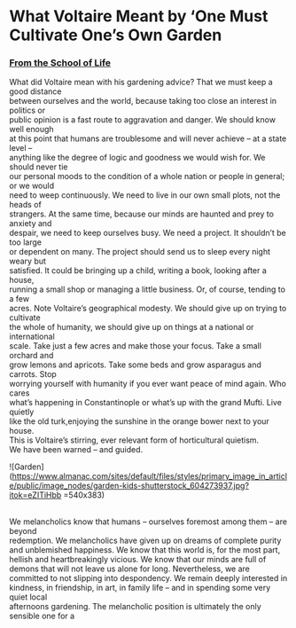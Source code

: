# What Voltaire Meant by ‘One Must Cultivate One’s Own Garden

### [From the School of Life](https://www.theschooloflife.com/thebookoflife/cultivate-own-garden-voltaire/)

What did Voltaire mean with his gardening advice? That we must keep a good distance<br> 
between ourselves and the world, because taking too close an interest in politics or <br>
public opinion is a fast route to aggravation and danger. We should know well enough <br>
at this point that humans are troublesome and will never achieve – at a state level – <br>
anything like the degree of logic and goodness we would wish for. We should never tie <br>
our personal moods to the condition of a whole nation or people in general; or we would <br>
need to weep continuously. We need to live in our own small plots, not the heads of <br>
strangers. At the same time, because our minds are haunted and prey to anxiety and <br>
despair, we need to keep ourselves busy. We need a project. It shouldn’t be too large <br>
or dependent on many. The project should send us to sleep every night weary but <br>
satisfied. It could be bringing up a child, writing a book, looking after a house, <br>
running a small shop or managing a little business. Or, of course, tending to a few <br>
acres. Note Voltaire’s geographical modesty. We should give up on trying to cultivate <br>
the whole of humanity, we should give up on things at a national or international <br>
scale. Take just a few acres and make those your focus. Take a small orchard and <br>
grow lemons and apricots. Take some beds and grow asparagus and carrots. Stop <br>
worrying yourself with humanity if you ever want peace of mind again. Who cares <br>
what’s happening in Constantinople or what’s up with the grand Mufti. Live quietly <br>
like the old turk,enjoying the sunshine in the orange bower next to your house.<br>
This is Voltaire’s stirring, ever relevant form of horticultural quietism.<br>
We have been warned – and guided.<br>

 ![Garden](https://www.almanac.com/sites/default/files/styles/primary_image_in_article/public/image_nodes/garden-kids-shutterstock_604273937.jpg?itok=eZITiHbb =540x383)
 
<br>
We melancholics know that humans – ourselves foremost among them – are beyond <br>
redemption. We melancholics have given up on dreams of complete purity and
unblemished happiness. We know that this world is, for the most part, hellish
and heartbreakingly vicious. We know that our minds are full of demons that
will not leave us alone for long. Nevertheless, we are committed to not 
slipping into despondency. We remain deeply interested in kindness, 
in friendship, in art, in family life – and in spending some very quiet local <br>
afternoons gardening. The melancholic position is ultimately the only sensible 
one for a <broken human. It’s where one gets to, after one has been hopeful, 
after one has tried love, after one has been tempted by fame, after one has
despaired, after one’s gone mad, after one’s considered ending it – and after 
one’s decided conclusively to keep going. It captures the best possible 
attitude to pain – and the wisest orientation of a weary mind towards what 
remains hopeful and good.<br>
